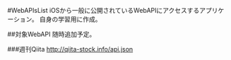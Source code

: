 #WebAPIsList
iOSから一般に公開されているWebAPIにアクセスするアプリケーション。
自身の学習用に作成。

##対象WebAPI
随時追加予定。

###週刊Qiita
http://qiita-stock.info/api.json
